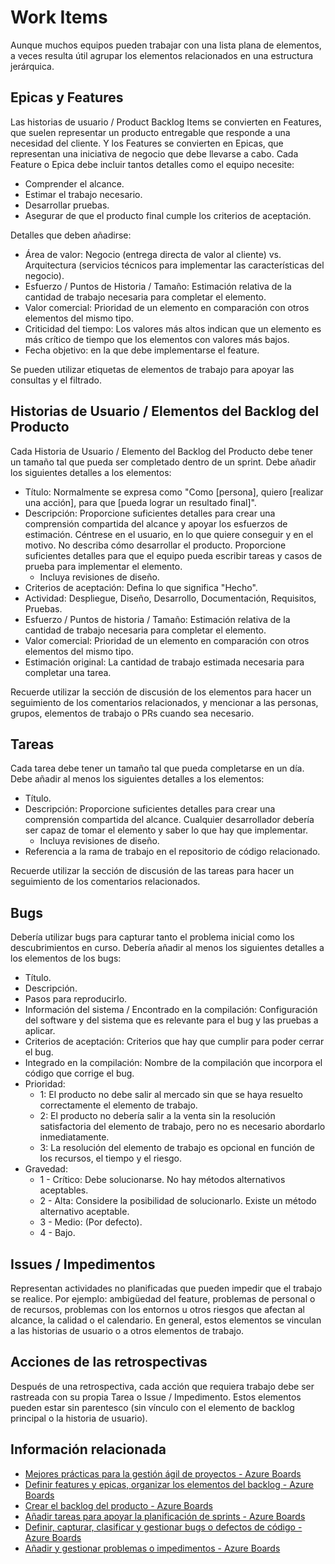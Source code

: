 # Work Items

Aunque muchos equipos pueden trabajar con una lista plana de elementos, a veces resulta útil agrupar los elementos relacionados en una estructura jerárquica.

## Epicas y Features

Las historias de usuario / Product Backlog Items se convierten en Features, que suelen representar un producto entregable que responde a una necesidad del cliente. Y los Features se convierten en Epicas, que representan una iniciativa de negocio que debe llevarse a cabo.
Cada Feature o Epica debe incluir tantos detalles como el equipo necesite:

* Comprender el alcance.
* Estimar el trabajo necesario.
* Desarrollar pruebas.
* Asegurar de que el producto final cumple los criterios de aceptación.

Detalles que deben añadirse:

* Área de valor: Negocio (entrega directa de valor al cliente) vs. Arquitectura (servicios técnicos para implementar las características del negocio).
* Esfuerzo / Puntos de Historia / Tamaño: Estimación relativa de la cantidad de trabajo necesaria para completar el elemento.
* Valor comercial: Prioridad de un elemento en comparación con otros elementos del mismo tipo.
* Criticidad del tiempo: Los valores más altos indican que un elemento es más crítico de tiempo que los elementos con valores más bajos.
* Fecha objetivo: en la que debe implementarse el feature.

Se pueden utilizar etiquetas de elementos de trabajo para apoyar las consultas y el filtrado.

## Historias de Usuario / Elementos del Backlog del Producto

Cada Historia de Usuario / Elemento del Backlog del Producto debe tener un tamaño tal que pueda ser completado dentro de un sprint.
Debe añadir los siguientes detalles a los elementos:

* Título: Normalmente se expresa como "Como [persona], quiero [realizar una acción], para que [pueda lograr un resultado final]".
* Descripción: Proporcione suficientes detalles para crear una comprensión compartida del alcance y apoyar los esfuerzos de estimación. Céntrese en el usuario, en lo que quiere conseguir y en el motivo. No describa cómo desarrollar el producto. Proporcione suficientes detalles para que el equipo pueda escribir tareas y casos de prueba para implementar el elemento.
  * Incluya revisiones de diseño.
* Criterios de aceptación: Defina lo que significa "Hecho".
* Actividad: Despliegue, Diseño, Desarrollo, Documentación, Requisitos, Pruebas.
* Esfuerzo / Puntos de historia / Tamaño: Estimación relativa de la cantidad de trabajo necesaria para completar el elemento.
* Valor comercial: Prioridad de un elemento en comparación con otros elementos del mismo tipo.
* Estimación original: La cantidad de trabajo estimada necesaria para completar una tarea.

Recuerde utilizar la sección de discusión de los elementos para hacer un seguimiento de los comentarios relacionados, y mencionar a las personas, grupos, elementos de trabajo o PRs cuando sea necesario.

## Tareas

Cada tarea debe tener un tamaño tal que pueda completarse en un día.
Debe añadir al menos los siguientes detalles a los elementos:

* Título.
* Descripción: Proporcione suficientes detalles para crear una comprensión compartida del alcance. Cualquier desarrollador debería ser capaz de tomar el elemento y saber lo que hay que implementar.
  * Incluya revisiones de diseño.
* Referencia a la rama de trabajo en el repositorio de código relacionado.

Recuerde utilizar la sección de discusión de las tareas para hacer un seguimiento de los comentarios relacionados.

## Bugs

Debería utilizar bugs para capturar tanto el problema inicial como los descubrimientos en curso.
Debería añadir al menos los siguientes detalles a los elementos de los bugs:

* Título.
* Descripción.
* Pasos para reproducirlo.
* Información del sistema / Encontrado en la compilación: Configuración del software y del sistema que es relevante para el bug y las pruebas a aplicar.
* Criterios de aceptación: Criterios que hay que cumplir para poder cerrar el bug.
* Integrado en la compilación: Nombre de la compilación que incorpora el código que corrige el bug.
* Prioridad:
  * 1: El producto no debe salir al mercado sin que se haya resuelto correctamente el elemento de trabajo.
  * 2: El producto no debería salir a la venta sin la resolución satisfactoria del elemento de trabajo, pero no es necesario abordarlo inmediatamente.
  * 3: La resolución del elemento de trabajo es opcional en función de los recursos, el tiempo y el riesgo.
* Gravedad:
  * 1 - Crítico: Debe solucionarse. No hay métodos alternativos aceptables.
  * 2 - Alta: Considere la posibilidad de solucionarlo. Existe un método alternativo aceptable.
  * 3 - Medio: (Por defecto).
  * 4 - Bajo.

## Issues / Impedimentos

Representan actividades no planificadas que pueden impedir que el trabajo se realice. Por ejemplo: ambigüedad del feature, problemas de personal o de recursos, problemas con los entornos u otros riesgos que afectan al alcance, la calidad o el calendario.
En general, estos elementos se vinculan a las historias de usuario o a otros elementos de trabajo.

## Acciones de las retrospectivas

Después de una retrospectiva, cada acción que requiera trabajo debe ser rastreada con su propia Tarea o Issue / Impedimento. Estos elementos pueden estar sin parentesco (sin vínculo con el elemento de backlog principal o la historia de usuario).

## Información relacionada

* [Mejores prácticas para la gestión ágil de proyectos - Azure Boards](https://docs.microsoft.com/en-us/azure/devops/boards/best-practices-agile-project-management?view=azure-devops&tabs=agile-process)
* [Definir features y epicas, organizar los elementos del backlog - Azure Boards](https://docs.microsoft.com/en-us/azure/devops/boards/backlogs/define-features-epics?view=azure-devops&tabs=scrum-process)
* [Crear el backlog del producto - Azure Boards](https://docs.microsoft.com/en-us/azure/devops/boards/backlogs/create-your-backlog?view=azure-devops&tabs=agile-process)
* [Añadir tareas para apoyar la planificación de sprints - Azure Boards](https://docs.microsoft.com/en-us/azure/devops/boards/sprints/add-tasks?view=azure-devops)
* [Definir, capturar, clasificar y gestionar bugs o defectos de código - Azure Boards](https://docs.microsoft.com/en-us/azure/devops/boards/backlogs/manage-bugs?view=azure-devops)
* [Añadir y gestionar problemas o impedimentos - Azure Boards](https://docs.microsoft.com/en-us/azure/devops/boards/backlogs/manage-issues-impediments?view=azure-devops)

